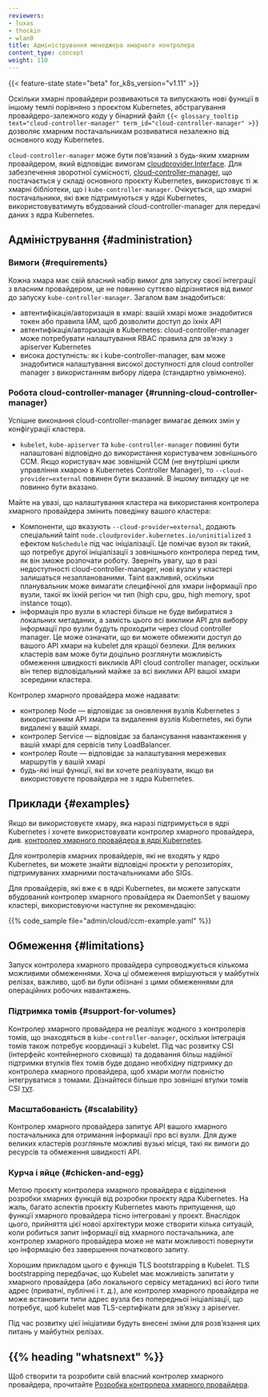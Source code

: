 ```yaml
---
reviewers:
- luxas
- thockin
- wlan0
title: Адміністрування менеджера хмарного контролера
content_type: concept
weight: 110
---
```


<!-- overview -->

{{< feature-state state="beta" for_k8s_version="v1.11" >}}

Оскільки хмарні провайдери розвиваються та випускають нові функції в іншому темпі порівняно з проєктом Kubernetes, абстрагування провайдеро-залежного коду у бінарний файл `{{< glossary_tooltip text="cloud-controller-manager" term_id="cloud-controller-manager" >}}` дозволяє хмарним постачальникам розвиватися незалежно від основного коду Kubernetes.

`cloud-controller-manager` може бути повʼязаний з будь-яким хмарним провайдером, який відповідає вимогам [cloudprovider.Interface](https://github.com/kubernetes/cloud-provider/blob/master/cloud.go). Для забезпечення зворотної сумісності, [cloud-controller-manager](https://github.com/kubernetes/kubernetes/tree/master/cmd/cloud-controller-manager), що постачається у складі основного проєкту Kubernetes, використовує ті ж хмарні бібліотеки, що і `kube-controller-manager`. Очікується, що хмарні постачальники, які вже підтримуються у ядрі Kubernetes, використовуватимуть вбудований cloud-controller-manager для передачі даних з ядра Kubernetes.

<!-- body -->

## Адміністрування {#administration}

### Вимоги {#requirements}

Кожна хмара має свій власний набір вимог для запуску своєї інтеграції з власним провайдером, це не повинно суттєво відрізнятися від вимог до запуску `kube-controller-manager`. Загалом вам знадобиться:

* автентифікація/авторизація в хмарі: вашій хмарі може знадобитися токен або правила IAM, щоб дозволити доступ до їхніх API
* автентифікація/авторизація в Kubernetes: cloud-controller-manager може потребувати налаштування RBAC правила для звʼязку з apiserver Kubernetes
* висока доступність: як і kube-controller-manager, вам може знадобитися налаштування високої доступності для cloud controller manager з використанням вибору лідера (стандартно увімкнено).

### Робота cloud-controller-manager {#running-cloud-controller-manager}

Успішне виконання cloud-controller-manager вимагає деяких змін у конфігурації кластера.

* `kubelet`, `kube-apiserver` та `kube-controller-manager` повинні бути налаштовані відповідно до використання користувачем зовнішнього CCM. Якщо користувач має зовнішній CCM (не внутрішні цикли управління хмарою в Kubernetes Controller Manager), то `--cloud-provider=external` повинен бути вказаний. В іншому випадку це не повинно бути вказано.

Майте на увазі, що налаштування кластера на використання контролера хмарного провайдера змінить поведінку вашого кластера:

* Компоненти, що вказують `--cloud-provider=external`, додають спеціальний taint `node.cloudprovider.kubernetes.io/uninitialized` з ефектом `NoSchedule` під час ініціалізації. Це помічає вузол як такий, що потребує другої ініціалізації з зовнішнього контролера перед тим, як він зможе розпочати роботу. Зверніть увагу, що в разі недоступності cloud-controller-manager, нові вузли у кластері залишаться незапланованими. Taint важливий, оскільки планувальник може вимагати специфічної для хмари інформації про вузли, такої як їхній регіон чи тип (high cpu, gpu, high memory, spot instance тощо).
* інформація про вузли в кластері більше не буде вибиратися з локальних метаданих, а замість цього всі виклики API для вибору інформації про вузли будуть проходити через cloud controller manager. Це може означати, що ви можете обмежити доступ до вашого API хмари на kubelet для кращої безпеки. Для великих кластерів вам може бути доцільно розглянути можливість обмеження швидкості викликів API cloud controller manager, оскільки він тепер відповідальний майже за всі виклики API вашої хмари зсередини кластера.

Контролер хмарного провайдера може надавати:

* контролер Node — відповідає за оновлення вузлів Kubernetes з використанням API хмари та видалення вузлів Kubernetes, які були видалені у вашій хмарі.
* контролер Service — відповідає за балансування навантаження у вашій хмарі для сервісів типу LoadBalancer.
* контролер Route — відповідає за налаштування мережевих маршрутів у вашій хмарі
* будь-які інші функції, які ви хочете реалізувати, якщо ви використовуєте провайдера не з ядра Kubernetes.

## Приклади {#examples}

Якщо ви використовуєте хмару, яка наразі підтримується в ядрі Kubernetes і хочете використовувати контролер хмарного провайдера, див. [контролер хмарного провайдера в ядрі Kubernetes](https://github.com/kubernetes/kubernetes/tree/master/cmd/cloud-controller-manager).

Для контролерів хмарних провайдерів, які не входять у ядро Kubernetes, ви можете знайти відповідні проєкти у репозиторіях, підтримуваних хмарними постачальниками або SIGs.

Для провайдерів, які вже є в ядрі Kubernetes, ви можете запускати вбудований контролер хмарного провайдера як DaemonSet у вашому кластері, використовуючи наступне як рекомендацію:

{{% code_sample file="admin/cloud/ccm-example.yaml" %}}

## Обмеження {#limitations}

Запуск контролера хмарного провайдера супроводжується кількома можливими обмеженнями. Хоча ці обмеження вирішуються у майбутніх релізах, важливо, щоб ви були обізнані з цими обмеженнями для операційних робочих навантажень.

### Підтримка томів {#support-for-volumes}

Контролер хмарного провайдера не реалізує жодного з контролерів томів, що знаходяться в `kube-controller-manager`, оскільки інтеграція томів також потребує координації з kubelet. Під час розвитку CSI (інтерфейс контейнерного сховища) та додавання більш надійної підтримки втулків flex томів буде додано необхідну підтримку до контролера хмарного провайдера, щоб хмари могли повністю інтегруватися з томами. Дізнайтеся більше про зовнішні втулки томів CSI [тут](https://github.com/kubernetes/features/issues/178).

### Масштабованість {#scalability}

Контролер хмарного провайдера запитує API вашого хмарного постачальника для отримання інформації про всі вузли. Для дуже великих кластерів розгляньте можливі вузькі місця, такі як вимоги до ресурсів та обмеження швидкості API.

### Курча і яйце {#chicken-and-egg}

Метою проєкту контролера хмарного провайдера є відділення розробки хмарних функцій від розробки проєкту ядра Kubernetes. На жаль, багато аспектів проєкту Kubernetes мають припущення, що функції хмарного провайдера тісно інтегровані у проєкт. Внаслідок цього, прийняття цієї нової архітектури може створити кілька ситуацій, коли робиться запит інформації від хмарного постачальника, але контролер хмарного провайдера може не мати можливості повернути цю інформацію без завершення початкового запиту.

Хорошим прикладом цього є функція TLS bootstrapping в Kubelet. TLS bootstrapping передбачає, що Kubelet має можливість запитати у хмарного провайдера (або локального сервісу метаданих) всі його типи адрес (приватні, публічні і т. д.), але контролер хмарного провайдера не може встановити типи адрес вузла без попередньої ініціалізації, що потребує, щоб kubelet мав TLS-сертифікати для звʼязку з apiserver.

Під час розвитку цієї ініціативи будуть внесені зміни для розвʼязання цих питань у майбутніх релізах.

## {{% heading "whatsnext" %}}

Щоб створити та розробити свій власний контролер хмарного провайдера, прочитайте [Розробка контролера хмарного провайдера](/uk/docs/tasks/administer-cluster/developing-cloud-controller-manager/).
